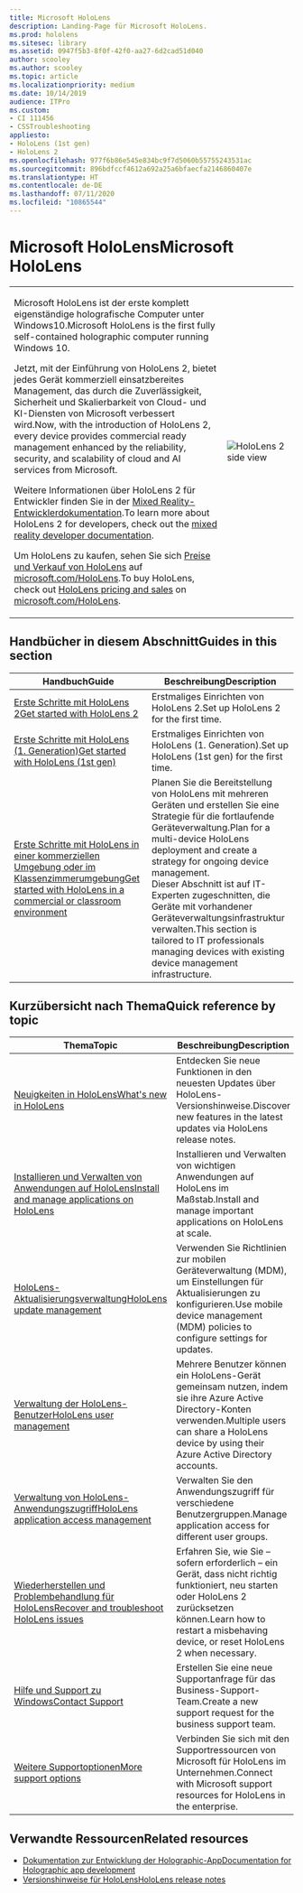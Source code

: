 ```yaml
---
title: Microsoft HoloLens
description: Landing-Page für Microsoft HoloLens.
ms.prod: hololens
ms.sitesec: library
ms.assetid: 0947f5b3-8f0f-42f0-aa27-6d2cad51d040
author: scooley
ms.author: scooley
ms.topic: article
ms.localizationpriority: medium
ms.date: 10/14/2019
audience: ITPro
ms.custom:
- CI 111456
- CSSTroubleshooting
appliesto:
- HoloLens (1st gen)
- HoloLens 2
ms.openlocfilehash: 977f6b86e545e834bc9f7d5060b55755243531ac
ms.sourcegitcommit: 896bdfccf4612a692a25a6bfaecfa2146860407e
ms.translationtype: HT
ms.contentlocale: de-DE
ms.lasthandoff: 07/11/2020
ms.locfileid: "10865544"
---
```

# <span data-ttu-id="ec289-103">Microsoft HoloLens</span><span class="sxs-lookup"><span data-stu-id="ec289-103">Microsoft HoloLens</span></span>

<table><tbody>
<tr><td style="border: 0px;width: 75%;valign= top">
<p><span data-ttu-id="ec289-104">Microsoft HoloLens ist der erste komplett eigenständige holografische Computer unter Windows10.</span><span class="sxs-lookup"><span data-stu-id="ec289-104">Microsoft HoloLens is the first fully self-contained holographic computer running Windows 10.</span></span></p>

<p><span data-ttu-id="ec289-105">Jetzt, mit der Einführung von HoloLens 2, bietet jedes Gerät kommerziell einsatzbereites Management, das durch die Zuverlässigkeit, Sicherheit und Skalierbarkeit von Cloud- und KI-Diensten von Microsoft verbessert wird.</span><span class="sxs-lookup"><span data-stu-id="ec289-105">Now, with the introduction of HoloLens 2, every device provides commercial ready management enhanced by the reliability, security, and scalability of cloud and AI services from Microsoft.</span></span></p>

<p><span data-ttu-id="ec289-106">Weitere Informationen über HoloLens 2 für Entwickler finden Sie in der <a href="https://docs.microsoft.com/windows/mixed-reality/">Mixed Reality-Entwicklerdokumentation</a>.</span><span class="sxs-lookup"><span data-stu-id="ec289-106">To learn more about HoloLens 2 for developers, check out the <a href="https://docs.microsoft.com/windows/mixed-reality/">mixed reality developer documentation</a>.</span></span></p>

<p><span data-ttu-id="ec289-107">Um HoloLens zu kaufen, sehen Sie sich <a href="https://www.microsoft.com/hololens/buy">Preise und Verkauf von HoloLens</a> auf <a href="https://www.microsoft.com/hololens">microsoft.com/HoloLens</a>.</span><span class="sxs-lookup"><span data-stu-id="ec289-107">To buy HoloLens, check out <a href="https://www.microsoft.com/hololens/buy">HoloLens pricing and sales</a> on <a href="https://www.microsoft.com/hololens">microsoft.com/HoloLens</a>.</span></span></p>
</td>

<td align="left" style="border: 0px"><img alt="HoloLens 2 side view" src="images/hololens2-side-render-xs.png"/></td></tr>
</tbody></table>

## <span data-ttu-id="ec289-108">Handbücher in diesem Abschnitt</span><span class="sxs-lookup"><span data-stu-id="ec289-108">Guides in this section</span></span>

| <span data-ttu-id="ec289-109">Handbuch</span><span class="sxs-lookup"><span data-stu-id="ec289-109">Guide</span></span> | <span data-ttu-id="ec289-110">Beschreibung</span><span class="sxs-lookup"><span data-stu-id="ec289-110">Description</span></span> |
| --- | --- |
| [<span data-ttu-id="ec289-111">Erste Schritte mit HoloLens 2</span><span class="sxs-lookup"><span data-stu-id="ec289-111">Get started with HoloLens 2</span></span>](hololens2-setup.md) | <span data-ttu-id="ec289-112">Erstmaliges Einrichten von HoloLens 2.</span><span class="sxs-lookup"><span data-stu-id="ec289-112">Set up HoloLens 2 for the first time.</span></span>  |
| [<span data-ttu-id="ec289-113">Erste Schritte mit HoloLens (1. Generation)</span><span class="sxs-lookup"><span data-stu-id="ec289-113">Get started with HoloLens (1st gen)</span></span>](hololens1-setup.md) | <span data-ttu-id="ec289-114">Erstmaliges Einrichten von HoloLens (1. Generation).</span><span class="sxs-lookup"><span data-stu-id="ec289-114">Set up HoloLens (1st gen) for the first time.</span></span>  |
| [<span data-ttu-id="ec289-115">Erste Schritte mit HoloLens in einer kommerziellen Umgebung oder im Klassenzimmerumgebung</span><span class="sxs-lookup"><span data-stu-id="ec289-115">Get started with HoloLens in a commercial or classroom environment</span></span>](hololens-requirements.md) | <span data-ttu-id="ec289-116">Planen Sie die Bereitstellung von HoloLens mit mehreren Geräten und erstellen Sie eine Strategie für die fortlaufende Geräteverwaltung.</span><span class="sxs-lookup"><span data-stu-id="ec289-116">Plan for a multi-device HoloLens deployment and create a strategy for ongoing device management.</span></span></br><span data-ttu-id="ec289-117">Dieser Abschnitt ist auf IT-Experten zugeschnitten, die Geräte mit vorhandener Geräteverwaltungsinfrastruktur verwalten.</span><span class="sxs-lookup"><span data-stu-id="ec289-117">This section is tailored to IT professionals managing devices with existing device management infrastructure.</span></span>  |

## <span data-ttu-id="ec289-118">Kurzübersicht nach Thema</span><span class="sxs-lookup"><span data-stu-id="ec289-118">Quick reference by topic</span></span>

| <span data-ttu-id="ec289-119">Thema</span><span class="sxs-lookup"><span data-stu-id="ec289-119">Topic</span></span> | <span data-ttu-id="ec289-120">Beschreibung</span><span class="sxs-lookup"><span data-stu-id="ec289-120">Description</span></span> |
| --- | --- |
| [<span data-ttu-id="ec289-121">Neuigkeiten in HoloLens</span><span class="sxs-lookup"><span data-stu-id="ec289-121">What's new in HoloLens</span></span>](hololens-whats-new.md) | <span data-ttu-id="ec289-122">Entdecken Sie neue Funktionen in den neuesten Updates über HoloLens-Versionshinweise.</span><span class="sxs-lookup"><span data-stu-id="ec289-122">Discover new features in the latest updates via HoloLens release notes.</span></span> |
| [<span data-ttu-id="ec289-123">Installieren und Verwalten von Anwendungen auf HoloLens</span><span class="sxs-lookup"><span data-stu-id="ec289-123">Install and manage applications on HoloLens</span></span>](hololens-install-apps.md) | <span data-ttu-id="ec289-124">Installieren und Verwalten von wichtigen Anwendungen auf HoloLens im Maßstab.</span><span class="sxs-lookup"><span data-stu-id="ec289-124">Install and manage important applications on HoloLens at scale.</span></span> |
| [<span data-ttu-id="ec289-125">HoloLens-Aktualisierungsverwaltung</span><span class="sxs-lookup"><span data-stu-id="ec289-125">HoloLens update management</span></span>](hololens-updates.md) | <span data-ttu-id="ec289-126">Verwenden Sie Richtlinien zur mobilen Geräteverwaltung (MDM), um Einstellungen für Aktualisierungen zu konfigurieren.</span><span class="sxs-lookup"><span data-stu-id="ec289-126">Use mobile device management (MDM) policies to configure settings for updates.</span></span> |
| [<span data-ttu-id="ec289-127">Verwaltung der HoloLens-Benutzer</span><span class="sxs-lookup"><span data-stu-id="ec289-127">HoloLens user management</span></span>](hololens-multiple-users.md) | <span data-ttu-id="ec289-128">Mehrere Benutzer können ein HoloLens-Gerät gemeinsam nutzen, indem sie ihre Azure Active Directory-Konten verwenden.</span><span class="sxs-lookup"><span data-stu-id="ec289-128">Multiple users can share a HoloLens device by using their Azure Active Directory accounts.</span></span> |
| [<span data-ttu-id="ec289-129">Verwaltung von HoloLens-Anwendungszugriff</span><span class="sxs-lookup"><span data-stu-id="ec289-129">HoloLens application access management</span></span>](hololens-kiosk.md) | <span data-ttu-id="ec289-130">Verwalten Sie den Anwendungszugriff für verschiedene Benutzergruppen.</span><span class="sxs-lookup"><span data-stu-id="ec289-130">Manage application access for different user groups.</span></span>  |
| [<span data-ttu-id="ec289-131">Wiederherstellen und Problembehandlung für HoloLens</span><span class="sxs-lookup"><span data-stu-id="ec289-131">Recover and troubleshoot HoloLens issues</span></span>](hololens-recovery.md) |  <span data-ttu-id="ec289-132">Erfahren Sie, wie Sie – sofern erforderlich – ein Gerät, dass nicht richtig funktioniert, neu starten oder HoloLens 2 zurücksetzen können.</span><span class="sxs-lookup"><span data-stu-id="ec289-132">Learn how to restart a misbehaving device, or reset HoloLens 2 when necessary.</span></span> |
| [<span data-ttu-id="ec289-133">Hilfe und Support zu Windows</span><span class="sxs-lookup"><span data-stu-id="ec289-133">Contact Support</span></span>](https://support.microsoft.com/supportforbusiness/productselection?sapid=e9391227-fa6d-927b-0fff-f96288631b8f) | <span data-ttu-id="ec289-134">Erstellen Sie eine neue Supportanfrage für das Business-Support-Team.</span><span class="sxs-lookup"><span data-stu-id="ec289-134">Create a new support request for the business support team.</span></span> | 
| [<span data-ttu-id="ec289-135">Weitere Supportoptionen</span><span class="sxs-lookup"><span data-stu-id="ec289-135">More support options</span></span>](https://support.microsoft.com/products/hololens) | <span data-ttu-id="ec289-136">Verbinden Sie sich mit den Supportressourcen von Microsoft für HoloLens im Unternehmen.</span><span class="sxs-lookup"><span data-stu-id="ec289-136">Connect with Microsoft support resources for HoloLens in the enterprise.</span></span> |

## <span data-ttu-id="ec289-137">Verwandte Ressourcen</span><span class="sxs-lookup"><span data-stu-id="ec289-137">Related resources</span></span>

* [<span data-ttu-id="ec289-138">Dokumentation zur Entwicklung der Holographic-App</span><span class="sxs-lookup"><span data-stu-id="ec289-138">Documentation for Holographic app development</span></span>](https://developer.microsoft.com/windows/mixed-reality/development)
* [<span data-ttu-id="ec289-139">Versionshinweise für HoloLens</span><span class="sxs-lookup"><span data-stu-id="ec289-139">HoloLens release notes</span></span>](https://docs.microsoft.com/hololens/hololens-release-notes)
